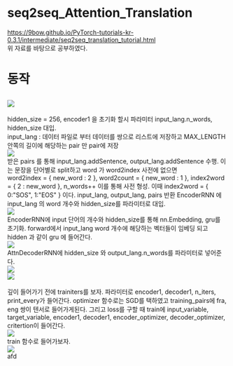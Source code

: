 # seq2seq_Attention_Translation
https://9bow.github.io/PyTorch-tutorials-kr-0.3.1/intermediate/seq2seq_translation_tutorial.html <br>
위 자료를 바탕으로 공부하였다.

# 동작
## <img src = https://user-images.githubusercontent.com/55969260/68080785-a1aa4580-fe45-11e9-91ba-1abf82e315ac.png>
hidden_size = 256, encoder1 을 초기화 할시 파라미터 input_lang.n_words, hidden_size 대입. <br>
input_lang : 데이터 파일로 부터 데이터를 쌍으로 리스트에 저장하고 MAX_LENGTH 안쪽의 길이에 해당하는 pair 만 pair에 저장 <br>
<img src = https://user-images.githubusercontent.com/55969260/68080826-62c8bf80-fe46-11e9-8d1a-89fbf2f94bd6.png> <br>
받은 pairs 를 통해 input_lang.addSentence, output_lang.addSentence 수행. 이는 문장을 단어별로 split하고 word 가 word2index 사전에 없으면<br> word2index = { new_word : 2 }, word2count = { new_word : 1 }, index2word = { 2 : new_word }, n_words++ 이를 통해 사전 형성.
이때 index2word = { 0:"SOS", 1:"EOS" } 이다.  input_lang, output_lang, pairs 반환 
EncoderRNN 에 input_lang 의 word 개수와 hidden_size를 파라미터로 대입. <br>
<img src = https://user-images.githubusercontent.com/55969260/68080885-e040ff80-fe47-11e9-8ae0-25e634fb3d79.png> <br>
EncoderRNN에  input 단어의 개수와 hidden_size를 통해 nn.Embedding, gru를 초기화. forward에서 input_lang word 개수에 해당하는 벡터들이 임베딩 되고 hidden 과 같이 gru 에 들어간다. <br>
<img src = https://user-images.githubusercontent.com/55969260/68080987-bc7eb900-fe49-11e9-9681-ab983bbe09d0.png> <br>
AttnDecoderRNN에 hidden_size 와 output_lang.n_words를 파라미터로 넣어준다. <br>
<img src = https://user-images.githubusercontent.com/55969260/68081005-11baca80-fe4a-11e9-8e72-8eafe6dd265d.png> <br>
<img src = https://user-images.githubusercontent.com/55969260/68081021-6100fb00-fe4a-11e9-8a73-c4a7d46016c2.png> <br>
<br>
깊이 들어가기 전에 trainiters를 보자. 파라미터로 encoder1, decoder1, n_iters, print_every가 들어간다. optimizer 함수로는 SGD를 택하였고 
training_pairs에 fra, eng 쌍이 텐서로 들어가게된다. 그리고 loss를 구할 때 train에 input_variable, target_variable, encoder1, decoder1, encoder_optimizer, decoder_optimizer, critertion이 들어간다. <br>
<img src = https://user-images.githubusercontent.com/55969260/68101394-ccad9b80-ff10-11e9-8b68-31d0f4c5d833.png> <br>
train 함수로 들어가보자. <br>
<img src = https://user-images.githubusercontent.com/55969260/68101445-ff579400-ff10-11e9-93a3-2fabe5959427.png> <br>
afd
